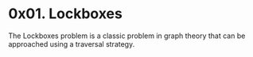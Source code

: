 # 0x01. Lockboxes
The Lockboxes problem is a classic problem in graph theory that can be approached using a traversal strategy.
